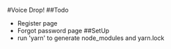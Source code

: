 #Voice Drop!
##Todo
* Register page
* Forgot password page
##SetUp
* run 'yarn' to generate node_modules and yarn.lock

